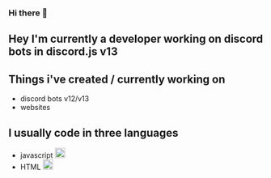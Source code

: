 ### Hi there 👋


## Hey I'm currently a developer working on discord bots in discord.js v13


## Things i've created / currently working on
* discord bots v12/v13
* websites

## I usually code in three languages
* javascript <img src="https://miro.medium.com/max/1838/1*6ahbWjp_g9hqhaTDSJOL1Q.png" alt="javascript LOGO" width="20" height="20"/>
* HTML <img src="https://cdn0.iconfinder.com/data/icons/IS_html5-icons/512/logo.png" alt="HTML LOGO" width="20" height="20"/>

